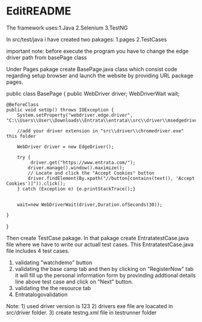 # EditREADME
The framework uses:1.Java
2.Selenium
3.TestNG

In src/test/java i have created two pakages:
1.pages
2.TestCases

important note: before execute the program you have to change the edge driver path from basePage class

Under Pages pakage create BasePage.java class which consist code regarding setup browser and launch the website by providing URL
package pages.

public class BasePage {
	public WebDriver driver;
	WebDriverWait wait;
  
    @BeforeClass
    public void setUp() throws IOException {
        System.setProperty("webdriver.edge.driver", "C:\\Users\\User\\Downloads\\Entrata\\entrata\\src\\driver\\msedgedriver.exe");
 
        //add your driver extension in "src\\driver\\chromedriver.exe" this folder
        
        WebDriver driver = new EdgeDriver();
       
        try {
        	 driver.get("https://www.entrata.com/");
            driver.manage().window().maximize();
            // Locate and click the "Accept Cookies" button
            driver.findElement(By.xpath("//button[contains(text(), 'Accept Cookies')]")).click();
        } catch (Exception e) {e.printStackTrace();}
        
       
        wait=new WebDriverWait(driver,Duration.ofSeconds(30));
    
    }

}

Then create TestCase pakage. In that pakage create EntratatestCase.java file where we have to write our actuall test cases.
This EntratatestCase.java file includes 4 test cases.
1. validating "watchdemo" button
2.  validating the base camp tab and then by clicking on "RegisterNow" tab it will fill up the personal information form  by provinding addtional details line above test case and click on "Next" button.
3.  validating the the resource tab
4.  Entratalogovalidation

Note: 1) used driver version is 123
      2) drivers exe file are loacated in src/driver folder.
      3) create testng.xml file in testrunner folder





